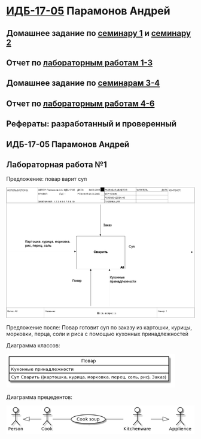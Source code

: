 # [ИДБ-17-05](https://github.com/stankin/design-part-1/wiki/list-idb-17-05) Парамонов Андрей

## Домашнее задание по [семинару 1](https://github.com/stankin/design-part-1/wiki/sem1#%D0%98%D0%94%D0%91-17-05) и [семинару 2](https://github.com/stankin/design-part-1/wiki/sem2#%D0%98%D0%94%D0%91-17-05)

## Отчет по [лабораторным работам 1-3]()

## Домашнее задание по [семинарам 3-4](https://github.com/aeprmnv/aeprmnv.github.io/wiki/%D0%94%D0%B5%D0%BB%D0%BE%D0%B2%D0%B0%D1%8F-%D0%B8%D0%B3%D1%80%D0%B0)

## Отчет по [лабораторным работам 4-6]()

## Рефераты: разработанный и проверенный

## ИДБ-17-05 Парамонов Андрей
## Лабораторная работа №1

Предложение: повар варит суп

![None](https://github.com/aeprmnv/aeprmnv.github.io/blob/master/Lab1/model.png)

Предложение после: Повар готовит суп по заказу из картошки, курицы, морковки, перца, соли и риса с помощью кухонных принадлежностей

Диаграмма классов:

![None](https://github.com/aeprmnv/aeprmnv.github.io/blob/master/Lab1/Class.png)

Диаграмма прецедентов:

![None](https://github.com/aeprmnv/aeprmnv.github.io/blob/master/Lab1/usecase1.png)
